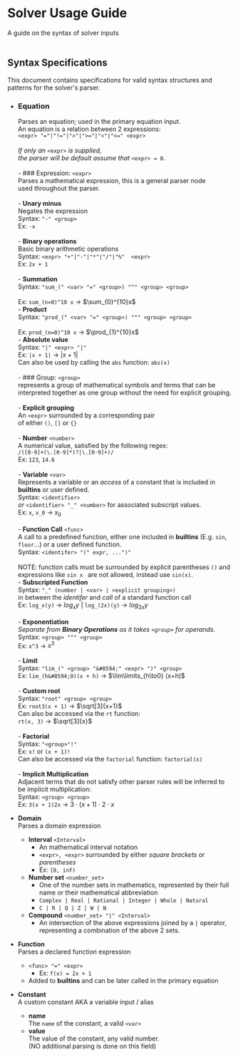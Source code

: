# Solver Usage Guide<br>
A guide on the syntax of solver inputs<br>
<br>
## Syntax Specifications<br>
This document contains specifications for valid syntax structures and patterns for the solver's parser.<br>
- ### Equation
	Parses an equation; used in the primary equation input.<br>
	An equation is a relation between 2 expressions:<br>
	`<expr> "="|"!="|">"|">="|"<"|"<=" <expr>`<br><br>
	*If only an* `<expr>` *is supplied,*<br>
	*the parser will be default assume that* `<expr> = 0`.<br><br>
		- ### Expression: `<expr>`<br>
			Parses a mathematical expression, this is a general parser node<br>
			used throughout the parser.<br><br>
			- **Unary minus**<br>
				Negates the expression<br>
				Syntax: `"-" <group>`<br>
				Ex: `-x`<br><br>
			- **Binary operations**<br>
				Basic binary arithmetic operations <br>
				Syntax: `<expr> "+"|"-"|"*"|"/"|"%"  <expr>` <br>
				Ex: `2x + 1`<br><br>
			- **Summation**<br>
				Syntax: `"sum_(" <var> "=" <group>) "^" <group> <group>` <br><br>
				Ex: `sum_(n=0)^10 x` &#8594; $\sum_{0}^{10}x$<br>
			- **Product**<br>
				Syntax: `"prod_(" <var> "=" <group>) "^" <group> <group>` <br><br>
				Ex: `prod_(n=0)^10 x` &#8594; $\prod_{1}^{10}x$<br>
			- **Absolute value**<br>
				Syntax: `"|" <expr> "|"`<br>
				Ex: `|x + 1|` &#8594; $|x + 1|$<br>
				Can also be used by calling the `abs` function: `abs(x)`<br><br>
			- ### Group: `<group>`<br>
			represents a group of mathematical symbols and terms that can be interpreted together as one group without the need for explicit grouping.<br><br>
				- **Explicit grouping**<br>
					An `<expr>` surrounded by a corresponding pair<br>
					of either `()`, `[]` or `{}`<br><br>
				- **Number** `<number>`<br>
					A numerical value, satisfied by the following regex:<br>
					`/([0-9]+(\.[0-9]*)?|\.[0-9]+)/`<br>
					Ex: `123`, `14.6`<br><br>
				- **Variable** `<var>`<br>
					Represents a variable or an *access* of a constant that is included in **builtins** or user defined.<br>
					Syntax: `<identifier>`<br>
					*or* `<identifier> "_" <number>` for associated subscript values.<br>
					Ex: `x`, `x_0` &#8594; $x_0$<br><br>
				- **Function Call** `<func>`<br>
				A call to a predefined function, either one included in **builtins** (E.g. `sin`, `floor`...) or a user defined function.<br>
					Syntax: `<identifer> "(" expr, ...")"`<br>
					<br>
					NOTE: function calls must be surrounded by explicit parentheses `()` and expressions like `sin x ` are not allowed, instead use `sin(x)`.<br>
					- **Subscripted Function**<br>
					Syntax: `"_" (number | <var> | <explicit grouping>)`<br>
					in between the *identifer* and *call* of a standard function call<br>
					Ex: `log_x(y)` &#8594; $log_xy$ | `log_(2x)(y)` &#8594; $log_{2x }y$<br><br>
				- **Exponentiation**<br>
				*Separate from **Binary Operations** as it takes `<group>` for operands.*<br>
				Syntax: `<group> "^" <group>`<br>
				Ex: `x^3` &#8594; $x^3$<br><br>
				- **Limit**<br>
				Syntax: `"lim_(" <group> "&#8594;" <expr> ")" <group>`<br>
				Ex: `lim_(h&#8594;0)(x + h)` &#8594; $\lim\limits_{h\to0} (x+h)$<br><br>
				- **Custom root**<br>
				Syntax: `"root" <group> <group>`<br>
				Ex: `root3(x + 1)` &#8594; $\sqrt[3]{x+1}$<br>
				Can also be accessed via the `rt` function:<br>
				`rt(x, 3)` &#8594; $\sqrt[3]{x}$<br><br>
				- **Factorial**<br>
				Syntax: `"<group>"!"`<br>
				Ex: `x!` or `(x + 1)!`<br>
				Can also be accessed via the `factorial` function: `factorial(x)`<br><br>
				- **Implicit Multiplication** <br>
				Adjacent terms that do not satisfy other parser rules will be inferred to be implicit multiplication:<br>
				Syntax: `<group> <group>`<br>
				Ex: `3(x + 1)2x` &#8594; $3\cdot\left(x + 1\right)\cdot2\cdot x$<br>

- **Domain**<br>
	Parses a domain expression<br>
	- **Interval** `<Interval>`<br>
		- An mathematical interval notation<br>
		- `<expr>, <expr>` surrounded by either *square brackets* or *parentheses*<br>
		- Ex: `[0, inf)`<br>
	- **Number set** `<number_set>`<br>
		- One of the number sets in mathematics, represented by their full name or their mathematical abbreviation<br>
		- `Complex | Real | Rational | Integer | Whole | Natural`<br>
		- `C | R | Q | Z | W | N`<br>
	- **Compound** `<number_set> "|" <Interval>`<br>
		- An intersection of the above expressions joined by a `|` operator, representing a combination of the above 2 sets.<br>
- **Function**<br>
	Parses a declared function expression<br>
	- `<func> "=" <expr>`<br>
		- Ex: `f(x) = 2x + 1`<br>
	- Added to **builtins** and can be later called in the primary equation<br>
- **Constant**<br>
	A custom constant AKA a variable input / alias<br>
	- **name**<br>
	The `name` of the constant, a valid `<var>`<br>
	- **value**<br>
	The value of the constant, any valid number.<br>
	(NO additional parsing is done on this field)